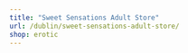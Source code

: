 ```yaml
---
title: "Sweet Sensations Adult Store"
url: /dublin/sweet-sensations-adult-store/
shop: erotic
---
```

